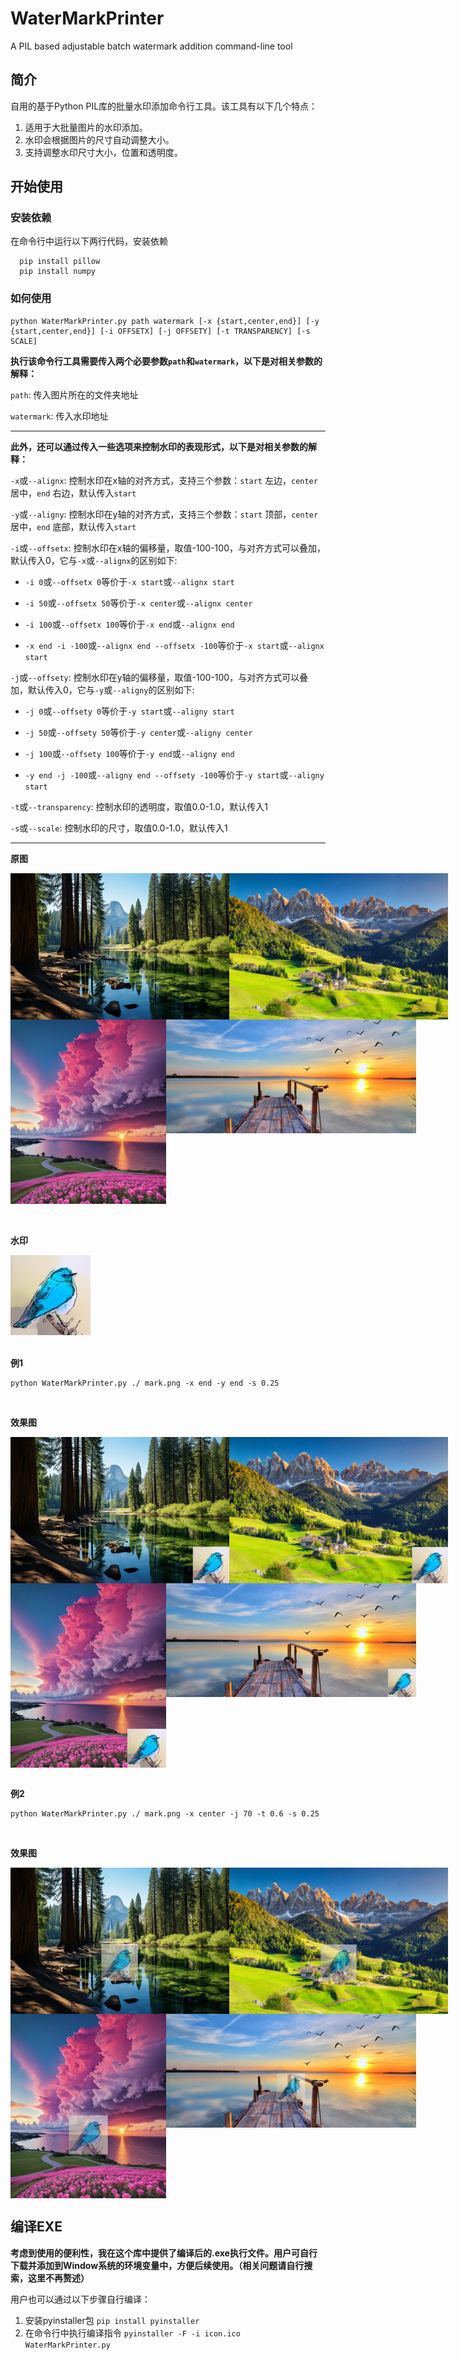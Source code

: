 # WaterMarkPrinter
A PIL based adjustable batch watermark addition command-line tool

## 简介

自用的基于Python PIL库的批量水印添加命令行工具。该工具有以下几个特点：
1. 适用于大批量图片的水印添加。
2. 水印会根据图片的尺寸自动调整大小。
3. 支持调整水印尺寸大小，位置和透明度。

## 开始使用

### 安装依赖
在命令行中运行以下两行代码，安装依赖
```
  pip install pillow
  pip install numpy
```

### 如何使用
```
python WaterMarkPrinter.py path watermark [-x {start,center,end}] [-y {start,center,end}] [-i OFFSETX] [-j OFFSETY] [-t TRANSPARENCY] [-s SCALE]
```


**执行该命令行工具需要传入两个必要参数`path`和`watermark`，以下是对相关参数的解释：**

`path`: 传入图片所在的文件夹地址

`watermark`: 传入水印地址

***

**此外，还可以通过传入一些选项来控制水印的表现形式，以下是对相关参数的解释：**

`-x`或`--alignx`: 控制水印在x轴的对齐方式，支持三个参数：`start` 左边，`center` 居中，`end` 右边，默认传入`start`

`-y`或`--aligny`: 控制水印在y轴的对齐方式，支持三个参数：`start` 顶部，`center` 居中，`end` 底部，默认传入`start`

`-i`或`--offsetx`: 控制水印在x轴的偏移量，取值-100-100，与对齐方式可以叠加，默认传入0，它与`-x`或`--alignx`的区别如下:

* `-i 0`或`--offsetx 0`等价于`-x start`或`--alignx start`

* `-i 50`或`--offsetx 50`等价于`-x center`或`--alignx center`

* `-i 100`或`--offsetx 100`等价于`-x end`或`--alignx end`

* `-x end -i -100`或`--alignx end --offsetx -100`等价于`-x start`或`--alignx start`

`-j`或`--offsety`: 控制水印在y轴的偏移量，取值-100-100，与对齐方式可以叠加，默认传入0，它与`-y`或`--aligny`的区别如下:

* `-j 0`或`--offsety 0`等价于`-y start`或`--aligny start`

* `-j 50`或`--offsety 50`等价于`-y center`或`--aligny center`

* `-j 100`或`--offsety 100`等价于`-y end`或`--aligny end`

* `-y end -j -100`或`--aligny end --offsety -100`等价于`-y start`或`--aligny start`

`-t`或`--transparency`: 控制水印的透明度，取值0.0-1.0，默认传入1

`-s`或`--scale`: 控制水印的尺寸，取值0.0-1.0，默认传入1

***

**原图**

<div style="display: flex;">
  <img src="https://github.com/mockingbird2/WaterMarkPrinter/blob/main/images/img1.jpg" width="350" height="234" />
  <img src="https://github.com/mockingbird2/WaterMarkPrinter/blob/main/images/img2.png" width="350" height="234" />
</div>

<div style="display: flex;">
  <img src="https://github.com/mockingbird2/WaterMarkPrinter/blob/main/images/img3.jpg" width="250" height="295" />
  <img src="https://github.com/mockingbird2/WaterMarkPrinter/blob/main/images/img4.jpg" width="400" height="182" />
</div>
<br><br>

**水印**

<img src="https://github.com/mockingbird2/WaterMarkPrinter/blob/main/images/mark.jpg" width="128" height="128" />
<br><br>

**例1**

```
python WaterMarkPrinter.py ./ mark.png -x end -y end -s 0.25
```
<br>

**效果图**

<div style="display: flex;">
  <img src="https://github.com/mockingbird2/WaterMarkPrinter/blob/main/images/img_mark1.jpg" width="350" height="234" />
  <img src="https://github.com/mockingbird2/WaterMarkPrinter/blob/main/images/img_mark2.png" width="350" height="234" />
</div>

<div style="display: flex;">
  <img src="https://github.com/mockingbird2/WaterMarkPrinter/blob/main/images/img_mark3.jpg" width="250" height="295" />
  <img src="https://github.com/mockingbird2/WaterMarkPrinter/blob/main/images/img_mark4.jpg" width="400" height="182" />
</div>
<br>

**例2**

```
python WaterMarkPrinter.py ./ mark.png -x center -j 70 -t 0.6 -s 0.25
```
<br>

**效果图**

<div style="display: flex;">
  <img src="https://github.com/mockingbird2/WaterMarkPrinter/blob/main/images/img_mark2_1.jpg" width="350" height="234" />
  <img src="https://github.com/mockingbird2/WaterMarkPrinter/blob/main/images/img_mark2_2.png" width="350" height="234" />
</div>

<div style="display: flex;">
  <img src="https://github.com/mockingbird2/WaterMarkPrinter/blob/main/images/img_mark2_3.jpg" width="250" height="295" />
  <img src="https://github.com/mockingbird2/WaterMarkPrinter/blob/main/images/img_mark2_4.jpg" width="400" height="182" />
</div>

## 编译EXE

**考虑到使用的便利性，我在这个库中提供了编译后的.exe执行文件。用户可自行下载并添加到Window系统的环境变量中，方便后续使用。（相关问题请自行搜索，这里不再赘述）**

用户也可以通过以下步骤自行编译：

1. 安装pyinstaller包 `pip install pyinstaller`
2. 在命令行中执行编译指令 `pyinstaller -F -i icon.ico WaterMarkPrinter.py`
